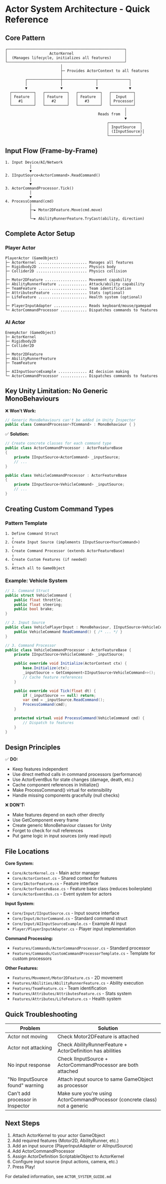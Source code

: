 # Actor System Architecture - Quick Reference

## Core Pattern

```
┌─────────────────────────────────────────────────────┐
│                   ActorKernel                       │
│  (Manages lifecycle, initializes all features)      │
└─────────────────────────────────────────────────────┘
                         │
                         ├─ Provides ActorContext to all features
                         │
         ┌───────────────┼───────────────┬──────────────┐
         │               │               │              │
         ▼               ▼               ▼              ▼
  ┌──────────┐   ┌──────────┐   ┌──────────┐   ┌──────────┐
  │ Feature  │   │ Feature  │   │ Feature  │   │  Input   │
  │   #1     │   │   #2     │   │   #3     │   │ Processor│
  └──────────┘   └──────────┘   └──────────┘   └──────────┘
                                                      │
                                          Reads from  │
                                                      ▼
                                              ┌──────────────┐
                                              │ InputSource  │
                                              │ (IInputSource)│
                                              └──────────────┘
```

## Input Flow (Frame-by-Frame)

```
1. Input Device/AI/Network
           │
           ▼
2. IInputSource<ActorCommand>.ReadCommand()
           │
           ▼
3. ActorCommandProcessor.Tick()
           │
           ▼
4. ProcessCommand(cmd)
           │
           ├─► Motor2DFeature.Move(cmd.move)
           │
           └─► AbilityRunnerFeature.TryCast(ability, direction)
```

## Complete Actor Setup

### Player Actor

```
PlayerActor (GameObject)
├─ ActorKernel ...................... Manages all features
├─ Rigidbody2D ...................... Physics body
├─ Collider2D ....................... Physics collision
│
├─ Motor2DFeature ................... Movement capability
├─ AbilityRunnerFeature ............. Attack/ability capability
├─ TeamFeature ...................... Team identification
├─ AttributesFeature ................ Stats (optional)
├─ LifeFeature ...................... Health system (optional)
│
├─ PlayerInputAdapter ............... Reads keyboard/mouse/gamepad
└─ ActorCommandProcessor ............ Dispatches commands to features
```

### AI Actor

```
EnemyActor (GameObject)
├─ ActorKernel
├─ Rigidbody2D
├─ Collider2D
│
├─ Motor2DFeature
├─ AbilityRunnerFeature
├─ TeamFeature
│
├─ AIInputSourceExample ............. AI decision making
└─ ActorCommandProcessor ............ Dispatches commands to features
```

## Key Unity Limitation: No Generic MonoBehaviours

❌ **Won't Work:**

```csharp
// Generic MonoBehaviours can't be added in Unity Inspector
public class CommandProcessor<TCommand> : MonoBehaviour { }
```

✅ **Solution:**

```csharp
// Create concrete classes for each command type
public class ActorCommandProcessor : ActorFeatureBase
{
    private IInputSource<ActorCommand> _inputSource;
    // ...
}

public class VehicleCommandProcessor : ActorFeatureBase
{
    private IInputSource<VehicleCommand> _inputSource;
    // ...
}
```

## Creating Custom Command Types

### Pattern Template

```
1. Define Command Struct
   ↓
2. Create Input Source (implements IInputSource<YourCommand>)
   ↓
3. Create Command Processor (extends ActorFeatureBase)
   ↓
4. Create Custom Features (if needed)
   ↓
5. Attach all to GameObject
```

### Example: Vehicle System

```csharp
// 1. Command Struct
public struct VehicleCommand {
    public float throttle;
    public float steering;
    public bool brake;
}

// 2. Input Source
public class VehiclePlayerInput : MonoBehaviour, IInputSource<VehicleCommand> {
    public VehicleCommand ReadCommand() { /* ... */ }
}

// 3. Command Processor
public class VehicleCommandProcessor : ActorFeatureBase {
    private IInputSource<VehicleCommand> _inputSource;

    public override void Initialize(ActorContext ctx) {
        base.Initialize(ctx);
        _inputSource = GetComponent<IInputSource<VehicleCommand>>();
        // Cache feature references
    }

    public override void Tick(float dt) {
        if (_inputSource == null) return;
        var cmd = _inputSource.ReadCommand();
        ProcessCommand(cmd);
    }

    protected virtual void ProcessCommand(VehicleCommand cmd) {
        // Dispatch to features
    }
}
```

## Design Principles

✅ **DO:**

- Keep features independent
- Use direct method calls in command processors (performance)
- Use ActorEventBus for state changes (damage, death, etc.)
- Cache component references in Initialize()
- Make ProcessCommand() virtual for extensibility
- Handle missing components gracefully (null checks)

❌ **DON'T:**

- Make features depend on each other directly
- Use GetComponent every frame
- Create generic MonoBehaviour classes for Unity
- Forget to check for null references
- Put game logic in input sources (only read input)

## File Locations

**Core System:**

- `Core/ActorKernel.cs` - Main actor manager
- `Core/ActorContext.cs` - Shared context for features
- `Core/IActorFeature.cs` - Feature interface
- `Core/ActorFeatureBase.cs` - Feature base class (reduces boilerplate)
- `Core/ActorEventBus.cs` - Event system for actors

**Input System:**

- `Core/Input/IInputSource.cs` - Input source interface
- `Core/Input/ActorCommand.cs` - Standard command struct
- `Core/Input/AIInputSourceExample.cs` - Example AI input
- `Player/PlayerInputAdapter.cs` - Player input implementation

**Command Processing:**

- `Features/Commands/ActorCommandProcessor.cs` - Standard processor
- `Features/Commands/CustomCommandProcessorTemplate.cs` - Template for custom processors

**Other Features:**

- `Features/Movement/Motor2DFeature.cs` - 2D movement
- `Features/Abilities/AbilityRunnerFeature.cs` - Ability execution
- `Features/TeamFeature.cs` - Team identification
- `Features/Attributes/AttributesFeature.cs` - Stats system
- `Features/Attributes/LifeFeature.cs` - Health system

## Quick Troubleshooting

| Problem                          | Solution                                                                    |
| -------------------------------- | --------------------------------------------------------------------------- |
| Actor not moving                 | Check Motor2DFeature is attached                                            |
| Actor not attacking              | Check AbilityRunnerFeature + ActorDefinition has abilities                  |
| No input response                | Check IInputSource + ActorCommandProcessor are both attached                |
| "No IInputSource found" warning  | Attach input source to same GameObject as processor                         |
| Can't add processor in Inspector | Make sure you're using ActorCommandProcessor (concrete class) not a generic |

## Next Steps

1. Attach ActorKernel to your actor GameObject
2. Add required features (Motor2D, AbilityRunner, etc.)
3. Add an input source (PlayerInputAdapter or AIInputSource)
4. Add ActorCommandProcessor
5. Assign ActorDefinition ScriptableObject to ActorKernel
6. Configure input source (input actions, camera, etc.)
7. Press Play!

For detailed information, see `ACTOR_SYSTEM_GUIDE.md`
